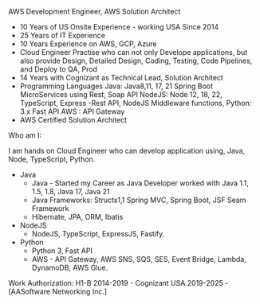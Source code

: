 AWS Development Engineer, AWS Solution Architect
* 10 Years of US Onsite Experience - working USA Since 2014
* 25 Years of IT Experience
* 10 Years Experience on AWS, GCP, Azure
* Cloud Engineer Practise who can not only Develope applications, but also provide Design, Detailed Design, Coding, Testing, Code Pipelines, and Deploy to QA, Prod
* 14 Years with Cognizant as Technical Lead, Solution Architect
* Programming Languages
  Java: Java8,11, 17, 21 Spring Boot MicroServices using Rest, Soap API
  NodeJS: Node 12, 18, 22,  TypeScript, Express -Rest API, NodeJS Middleware functions, 
  Python: 3.x Fast API 
  AWS : API Gateway 
* AWS Certified Solution Architect

Who am I:

I am hands on Cloud Engineer who can develop application using, Java, Node, TypeScript, Python.
- Java
  - Java - Started my Career as Java Developer worked with Java 1.1, 1.5, 1.8, Java 17, Java 21
  - Java Frameworks: Structs1,1 Spring MVC, Spring Boot, JSF Seam Framework
  - Hibernate, JPA, ORM, Ibatis
- NodeJS
  - NodeJS, TypeScript, ExpressJS, Fastify.
- Python
  - Python 3, Fast API
  - AWS - API Gateway, AWS SNS, SQS, SES, Event Bridge, Lambda, DynamoDB, AWS Glue.

Work Authorization:
H1-B 
   2014-2019 - Cognizant USA
   2019-2025 - [AASoftware Networking Inc.]
